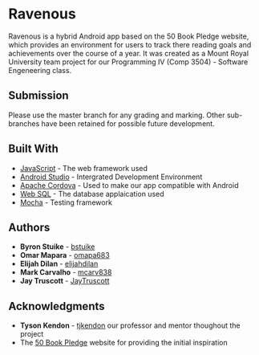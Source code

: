 # Ravenous

Ravenous is a hybrid Android app based on the 50 Book Pledge website, which provides an environment for users to track there reading goals and achievements over the course of a year. It was created as a Mount Royal University team project for our Programming IV (Comp 3504) - Software Engeneering class.

## Submission

Please use the master branch for any grading and marking. Other sub-branches have been retained for possible future development.

## Built With

* [JavaScript](https://www.javascript.com/) - The web framework used
* [Android Studio](https://developer.android.com/studio) - Intergrated Development Environment
* [Apache Cordova](https://cordova.apache.org/) - Used to make our app compatible with Android
* [Web SQL](https://en.wikipedia.org/wiki/Web_SQL_Database) - The database applaication used
* [Mocha](https://mochajs.org/) - Testing framework

## Authors

* **Byron Stuike** - [bstuike](https://github.com/bstuike)
* **Omar Mapara** - [omapa683](https://github.com/omapa683)
* **Elijah Dilan** - [elijahdilan](https://github.com/elijahdilan)
* **Mark Carvalho** - [mcarv838](https://github.com/mcarv838)
* **Jay Truscott** - [JayTruscott](https://github.com/JayTruscott-dev)

## Acknowledgments

* **Tyson Kendon** - [tjkendon](https://github.com/tjkendon) our professor and mentor thoughout the project
* The [50 Book Pledge](https://50bookpledge.ca/) website for providing the initial inspiration
